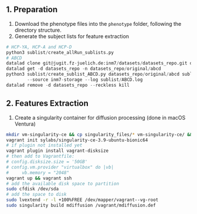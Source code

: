 ## 1. Preparation

1. Download the phenotype files into the `phenotype` folder, following the directory structure.
2. Generate the subject lists for feature extraction
```python
# HCP-YA, HCP-A and HCP-D
python3 sublist/create_allRun_sublists.py
# ABCD
datalad clone git@jugit.fz-juelich.de:inm7/datasets/datasets_repo.git datasets_repo
datalad get -d datasets_repo -n datasets_repo/original/abcd
python3 sublist/create_sublist_ABCD.py datasets_repo/original/abcd sublist/ABCD.csv \
        --source inm7-storage --log sublist/ABCD.log
datalad remove -d datasets_repo --reckless kill
``` 

## 2. Features Extraction

1. Create a singularity container for diffusion processing (done in macOS Ventura)

```bash
mkdir vm-singularity-ce && cp singularity_files/* vm-singularity-ce/ && cd vm-singularity-ce
vagrant init sylabs/singularity-ce-3.9-ubuntu-bionic64 
# if plugin not installed yet
vagrant plugin install vagrant-disksize 
# then add to Vagrantfile: 
# config.disksize.size = '50GB'
# config.vm.provider "virtualbox" do |vb|
#     vb.memory = "2048"
vagrant up && vagrant ssh
# add the available disk space to partition
sudo cfdisk /dev/sda
# add the space to disk
sudo lvextend -r -l +100%FREE /dev/mapper/vagrant--vg-root
sudo singularity build mdiffusion /vagrant/mdiffusion.def
```